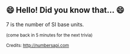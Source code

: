 ## 😄 Hello! Did you know that... 😄
7 is the number of SI base units.

<sup>(come back in 5 minutes for the next trivia)</sup>


<sup>Credits: http://numbersapi.com</sup>
